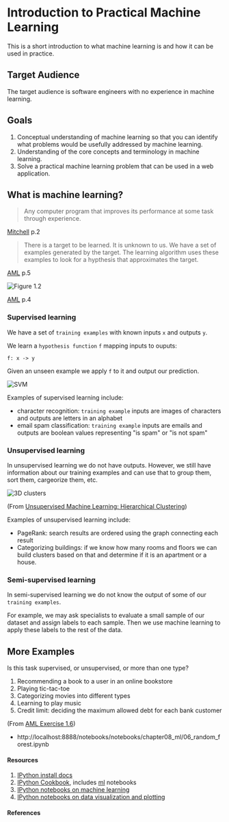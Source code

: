 # Introduction to Practical Machine Learning

This is a short introduction to what machine learning is and how it can be
used in practice.

## Target Audience

The target audience is software engineers with no experience in machine
learning.

## Goals

1. Conceptual understanding of machine learning so that you can identify
   what problems would be usefully addressed by machine learning.
2. Understanding of the core concepts and terminology in machine learning.
3. Solve a practical machine learning problem that can be used in a web
   application.

## What is machine learning?

> Any computer program that improves its performance at some task through
experience.

[Mitchell][1] p.2

> There is a target to be learned. It is unknown to us. We have a set of
examples generated by the target. The learning algorithm uses these examples
to look for a hypthesis that approximates the target.

[AML][2] p.5

![Figure 1.2](https://github.com/pld/intro-to-practical-machine-learning/blob/master/assets/aml_figure1.2.png)

[AML][2] p.4

### Supervised learning

We have a set of `training examples` with known inputs `x` and outputs `y`.

We learn a `hypothesis function` `f` mapping inputs to ouputs:

```
f: x -> y 
```

Given an unseen example we apply `f` to it and output our prediction.

![SVM](http://www.rreurope.com/assets/content/images/supervised-learning.png)

Examples of supervised learning include:

* character recognition: `training example` inputs are images of characters
  and outputs are letters in an alphabet
* email spam classification: `training example` inputs are emails and outputs
  are boolean values representing "is spam" or "is not spam"

### Unsupervised learning

In unsupervised learning we do not have outputs. However, we still have
information about our training examples and can use that to group them,
sort them, cargeorize them, etc.

![3D clusters](http://pythonprogramming.net/static/images/unsupervised-learning/hierarchcical-clustering-3d-matplotlib-meanshift-tutorial.png)

(From [Unsupervised Machine Learning: Hierarchical Clustering][3])

Examples of unsupervised learning include:

* PageRank: search results are ordered using the graph connecting each result
* Categorizing buildings: if we know how many rooms and floors we can build
  clusters based on that and determine if it is an apartment or a house.

### Semi-supervised learning

In semi-supervised learning we do not know the output of some of our
`training examples`.

For example, we may ask specialists to evaluate a small sample of our dataset
and assign labels to each sample. Then we use machine learning to apply these
labels to the rest of the data.

## More Examples

Is this task supervised, or unsupervised, or more than one type?

1. Recommending a book to a user in an online bookstore
2. Playing tic-tac-toe
3. Categorizing movies into different types
4. Learning to play music
5. Credit limit: deciding the maximum allowed debt for each bank customer

(From [AML Exercise 1.6][2])

* http://localhost:8888/notebooks/notebooks/chapter08_ml/06_random_forest.ipynb

#### Resources

1. [IPython install docs](https://jupyter.readthedocs.org/en/latest/install.html#if-you-use-python-but-do-not-use-anaconda)
2. [IPython Cookbook](https://github.com/ipython-books/cookbook-code), includes [ml](https://github.com/ipython-books/cookbook-code/tree/master/notebooks/chapter08_ml) notebooks
1. [IPython notebooks on machine learning](https://github.com/ipython/ipython/wiki/A-gallery-of-interesting-IPython-Notebooks#machine-learning)
2. [IPython notebooks on data visualization and plotting](https://github.com/ipython/ipython/wiki/A-gallery-of-interesting-IPython-Notebooks#data-visualization-and-plotting)

#### References

[1]: https://www.cs.cmu.edu/~tom/mlbook.html
[2]: http://amlbook.com/
[3]: http://pythonprogramming.net/hierarchical-clustering-machine-learning-python-scikit-learn/
